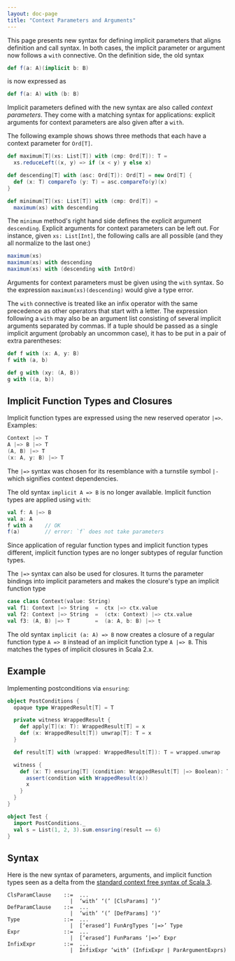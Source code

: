 ```yaml
---
layout: doc-page
title: "Context Parameters and Arguments"
---
```


This page presents new syntax for defining implicit parameters that aligns definition and call syntax. In both cases, the implicit parameter or argument now follows a `with` connective.
On the definition side, the old syntax
```scala
def f(a: A)(implicit b: B)
```
is now expressed as
```scala
def f(a: A) with (b: B)
```
Implicit parameters defined with the new syntax are also called _context parameters_.
They come with a matching syntax for applications: explicit arguments for context parameters are also given after a `with`.

The following example shows shows three methods that each have a context parameter for `Ord[T]`.
```scala
def maximum[T](xs: List[T]) with (cmp: Ord[T]): T =
  xs.reduceLeft((x, y) => if (x < y) y else x)

def descending[T] with (asc: Ord[T]): Ord[T] = new Ord[T] {
  def (x: T) compareTo (y: T) = asc.compareTo(y)(x)
}

def minimum[T](xs: List[T]) with (cmp: Ord[T]) =
  maximum(xs) with descending
```
The `minimum` method's right hand side defines the explicit argument `descending`.
Explicit arguments for context parameters can be left out. For instance,
given `xs: List[Int]`, the following calls are all possible (and they all normalize to the last one:)
```scala
maximum(xs)
maximum(xs) with descending
maximum(xs) with (descending with IntOrd)
```
Arguments for context parameters must be given using the `with` syntax. So the expression `maximum(xs)(descending)` would give a type error.

The `with` connective is treated like an infix operator with the same precedence as other operators that start with a letter. The expression following a `with` may also be an argument list consisting of several implicit arguments separated by commas. If a tuple should be passed as a single implicit argument (probably an uncommon case), it has to be put in a pair of extra parentheses:
```scala
def f with (x: A, y: B)
f with (a, b)

def g with (xy: (A, B))
g with ((a, b))
```

## Implicit Function Types and Closures

Implicit function types are expressed using the new reserved operator `|=>`. Examples:
```scala
Context |=> T
A |=> B |=> T
(A, B) |=> T
(x: A, y: B) |=> T
```
The `|=>` syntax was chosen for its resemblance with a turnstile symbol `|-` which signifies context dependencies.

The old syntax `implicit A => B` is no longer available.
Implicit function types are applied using `with`:
```scala
val f: A |=> B
val a: A
f with a    // OK
f(a)        // error: `f` does not take parameters
```
Since application of regular function types and implicit function types different, implicit function types are no longer subtypes of regular function types.

The `|=>` syntax can also be used for closures. It turns the parameter bindings into implicit
parameters and makes the closure's type an implicit function type
```scala
case class Context(value: String)
val f1: Context |=> String  =  ctx |=> ctx.value
val f2: Context |=> String  =  (ctx: Context) |=> ctx.value
val f3: (A, B) |=> T        =  (a: A, b: B) |=> t
```
The old syntax `implicit (a: A) => B` now creates a closure of a regular function type `A => B` instead of an implicit function type `A |=> B`. This matches the types of implicit closures in Scala 2.x.

## Example

Implementing postconditions via `ensuring`:
```scala
object PostConditions {
  opaque type WrappedResult[T] = T

  private witness WrappedResult {
    def apply[T](x: T): WrappedResult[T] = x
    def (x: WrappedResult[T]) unwrap[T]: T = x
  }

  def result[T] with (wrapped: WrappedResult[T]): T = wrapped.unwrap

  witness {
    def (x: T) ensuring[T] (condition: WrappedResult[T] |=> Boolean): T = {
      assert(condition with WrappedResult(x))
      x
    }
  }
}

object Test {
  import PostConditions._
  val s = List(1, 2, 3).sum.ensuring(result == 6)
}
```
## Syntax

Here is the new syntax of parameters, arguments, and implicit function types seen as a delta from the [standard context free syntax of Scala 3](http://dotty.epfl.ch/docs/internals/syntax.html).
```
ClsParamClause    ::=  ...
                    |  ‘with’ ‘(’ [ClsParams] ‘)’
DefParamClause    ::=  ...
                    |  ‘with’ ‘(’ [DefParams] ‘)’
Type              ::=  ...
                    |  [‘erased’] FunArgTypes ‘|=>’ Type
Expr              ::=  ...
                    |  [‘erased’] FunParams ‘|=>’ Expr
InfixExpr         ::=  ...
                    |  InfixExpr ‘with’ (InfixExpr | ParArgumentExprs)
```
